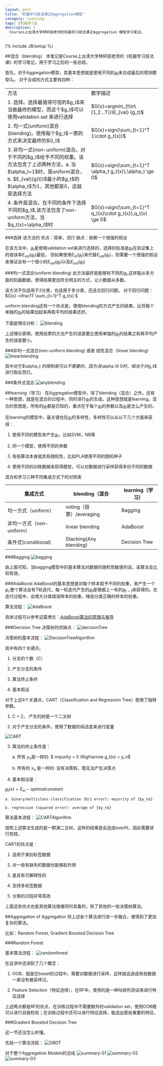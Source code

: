 ```yaml
---
layout: post
title: "机器学习技法课之Aggregation模型"
category: learning
tags: [机器学习]
description: |
  Courses上台湾大学林轩田老师的机器学习技法课之Aggregation 模型学习笔记。
---
```


{% include JB/setup %}



##混合（blending）
本笔记是Course上台湾大学林轩田老师的《机器学习技法课》的学习笔记，用于学习之后的一些总结。

首先，对于Aggregation模型，其基本思想就是使用不同的$g_t$来合成最后的预测模型$G_t$。
对于合成的方式主要有四种：
<table>
    <tr><td>方法</td><td>数学描述</td></tr>
    <tr><td>1. 选择。选择最值得可信的$g_t$来当做最终的模型，而这个$g_t$可以使用validation set 来进行选择</td><td>$G(x)=argmin_{t\in\{1,2...T\}}E_{val} (g_t)$</td></tr>
    </tr><td>2. 均一式(uniform)混合(blending)。使用每个$g_t$一票的方式来决定最终的$G_t$</td><td>$G(x)=sign(\sum_{t=1}^T 1\cdot g_t(x))$</td></tr>
    </tr><td>3. 非均一式(non-uniform)混合。对于不同的$g_t$给予不同的权重。该方法包含了上述两种方法，a. 当$\alpha_t=1$时，是uniform混合，b. $E_{val}(g(t))$最小的$g_t$的$\alpha_t$为1，其他都是0，这就是选择方法</td><td>$G(x)=sign(\sum_{t=1}^T \alpha_t g_t(x)),\alpha_t \ge 0$</td></tr>
    </tr><td>4. 条件是混合。在不同的条件下选择不同的$g_t$,该方法包含了non-uniform方法，当$q_t(x)=\alpha_t$时</td><td>$G(x)=sign(\sum_{t=1}^T q_t(x)\cdot g_t(x)),q_t(x) \ge 0$</td></tr>
</table>


###选择
该方法的
优点：简单，流行
缺点：依赖一个很强的假设

在该方法中，$g_t$是使用validation set来进行选择的，选择的标准是$g_t$在验证集上的错误率$E_{val}(g_t)$最低，
但如果使用$E_{in}(g_t)$来代替$E_{val}(g_t)$，则需要一个很强的假设来保证会有一个很小的$E_{val}(g_t)$以及$E_{out}(g_t)$

###均一式混合(uniform blending)
此方法最好是能够有不同的$g_t$,这样能从多方面的刻画数据，使得结果更加符合明主的方式，让小数服从多数。

该方法不仅适用于2分类，也适用于多分类，还适合回归问题。
对于回归问题：$G(x) =\frac1T \sum_{t=1}^T g_t(x) $

uniform blending还有一个优点是，使用blending的方式产生的结果，比将每个单独的$g_t$的结果加起来再取平均的结果还好。

下面是理论分析：
![blending](/res/images/blending-01.png)

上述理论表明，使用投票的方法产生的误差要比使用单独的$g_t$的结果之和再平均产生的误差要小。

###非均一式混合(non-uniform blending) 或者 线性混合（linear blending)
![linearblending](/res/images/linearblending.png)

其中对于$\alpha_t $的限制是可以不需要的，因为当$\alpha \lt 0$时，相当于对$g_t$ 进行取反而已。

###条件式混合
![anyblending](/res/images/anyblending.png)


##learning（学习）
在Aggregation模型中，除了blending（混合）之外，还有一种思想，就是在混合的过程中，同时进行$g_t$的生成，这种思想就是learning。混合的思想是，所有的$g_t$都是已知的，重点在于每个$g_t$的参数以及$g_t$是怎么产生的。

在learning的模型中，最关键也在$g_t$的多样性，多样性可以从以下几个方面来获得：

1. 使用不同的模型来产生$g_t$，比如SVM，NB等

2. 同一个模型，使用不同的参数

3. 有些算法本身就具有随机性，比如PLA使用不同的随机种子

4. 使用不同的训练数据来获得模型，可以对数据进行采样获得多份不同的数据

混合和学习三种不同集成方式下的对照表

|集成方式|blending（混合|learning（学习）|
| ------ | ------------ | -------------- |
|均一方式（uniform）| voting（投票）/averaging|Bagging|
|非均一方式（non-uniform）|linear blending|AdaBoost|
|条件式(conditional)|Stacking(Any blending)|Decision Tree|


###Bagging
![bagging](/res/images/bagging.png)

由上面可知，当bagging模型中的基本算法对数据的随机性敏感的话，该算法会比较有效。

###AdaBoost
AdaBoost的基本思想是对每个样本赋予不同的权重，来产生一个$g_t$,整个算法会有T轮迭代，每一轮迭代产生的$g_t$是根据上一轮的$g_{t-1}$来获得的。在迭代过程中，会增大分类错误样本的权重，降低分类正确的样本的权重。

算法流程：
![AdaBoost](/res/images/adaboost.png)

具体过程可以参考这篇博文：[AdaBoost算法的原理与推导](http://blog.csdn.net/v_july_v/article/details/40718799)

###Decision Tree
决策树的优缺点：
![decisionTree](/res/images/decisiontree-01.png)

决策树的基本流程：
![DecisionTreeAlgorithm](/res/images/decisiontree-02.png)

其中有四个关键点。
1. 分支的个数（C）

2. 产生分支的条件

3. 算法终止条件

4. 基本假设

对于上述4个关键点，CART（Classification and Regression Tree）使用了独特参数。

1. C = 2， 产生的树是一个二叉树

2. 对于产生分支的条件，使用了数据的纯洁度来进行度量

![CART](/res/images/decisiontree-03.png)

3. 算法的终止条件是：

    a. 所有 $y_n$是一样的: $ impurity = 0 \Rightarrow   g_t(x) = y_n$

    b. 所有的 $x_n$ 是一样的: 没有决策桩，既无法产生决策点

4. 基本假设是：

$g_t (x) = E_{in} - optimal constant$

    a. binary/multiclass classification (0/1 error): majority of {$y_n$}

    b. regression (squared error): average of {$y_n$}

算法基本流程：
![CARTAlgorithm](/res/images/cart-01.png)

按照上述算法生成的是一颗满二叉树，这样的结果是会造成overfit，因此需要进行剪枝。


CART的优点是：

1. 适用于类别标签数据

2. 对一些有缺失的数据也能够起作用

3. 是具有可解释性的

4. 支持多标签数据

5. 分类的过程非常高效

上面这些优点也是其他算法很难同时具备的，除了其他的一些决策树算法。

##Aggregation of Aggregation
将上述各个算法进行进一步融合，便得到了更加复杂的算法。

比如：Random Forest, Gradient Boosted Decision Tree

###Random Forest

基本算法流程：
![randomforest](/res/images/randomforest.png)

在这讲中还讲到了几个概念：

1. OOB，就是在boost的过程中，需要对数据进行采样，这样就会造成有些数据一直没有被采样过。

2. Feature Selection（特征选择），在RF中，使用的是一种叫排列测试来进行特征选择

上述两点都是RF的优点，在训练过程中不需要额外的validation set，使用OOB既可以进行自我检验；在训练过程中还可以进行特征选择，能选出那些重要的特征。

###Gradient Boosted Decision Tree

这一节还没怎么听懂。

先贴一个算法流程：
![GBDT](/res/images/gbdt.png)


对于整个Aggregation Models的总结
![summary-01](/res/images/summary-01.png)
![summary-02](/res/images/summary-02.png)
![summary-03](/res/images/summary-03.png)